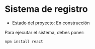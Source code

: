 # Sistema de registro

- Estado del proyecto: En construcción

Para ejecutar el sistema, debes poner:

`npm install react`
